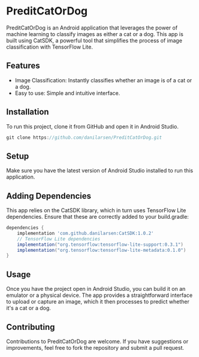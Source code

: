 # PreditCatOrDog

PreditCatOrDog is an Android application that leverages the power of machine learning to classify images as either a cat or a dog. This app is built using CatSDK, a powerful tool that simplifies the process of image classification with TensorFlow Lite.

## Features
- Image Classification: Instantly classifies whether an image is of a cat or a dog.
- Easy to use: Simple and intuitive interface.

## Installation
To run this project, clone it from GitHub and open it in Android Studio.

```gradle
git clone https://github.com/danilarsen/PreditCatOrDog.git
```
## Setup
Make sure you have the latest version of Android Studio installed to run this application.

## Adding Dependencies

This app relies on the CatSDK library, which in turn uses TensorFlow Lite dependencies. Ensure that these are correctly added to your build.gradle:

```gradle
dependencies {
    implementation 'com.github.danilarsen:CatSDK:1.0.2'
    // TensorFlow Lite dependencies
    implementation("org.tensorflow:tensorflow-lite-support:0.3.1")
    implementation("org.tensorflow:tensorflow-lite-metadata:0.1.0")
}
```

## Usage
Once you have the project open in Android Studio, you can build it on an emulator or a physical device. The app provides a straightforward interface to upload or capture an image, which it then processes to predict whether it's a cat or a dog.

## Contributing
Contributions to PreditCatOrDog are welcome. If you have suggestions or improvements, feel free to fork the repository and submit a pull request.

